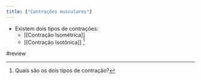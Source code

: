 ```yaml
---
title: ["Contrações musculares"]
---
```

+ Existem dois tipos de contrações:
	+ [[Contração Isométrica]]
	+ [[Contração Isotônica]] [^896238]

[^896238]: Quais são os dois tipos de contração?


#review 